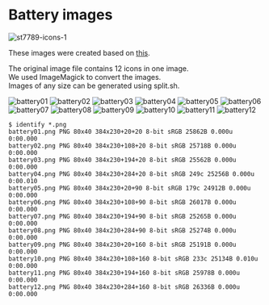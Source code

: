 # Battery images

![st7789-icons-1](https://github.com/user-attachments/assets/40970fb6-7d10-4e8b-87bf-21ace6ab1d2e)

These images were created based on [this](https://www.vecteezy.com/vector-art/4463427-vector-illustration-of-battery-level-icon-set-suitable-for-design-element-of-battery-percentage-notification-power-storage-information-and-battery-capacity-indicator).   


The original image file contains 12 icons in one image.   
We used ImageMagick to convert the images.   
Images of any size can be generated using split.sh.

![battery01](https://github.com/user-attachments/assets/587ad250-fe71-4cfc-9aaf-012d0ab15fa3)
![battery02](https://github.com/user-attachments/assets/16589767-817c-4a19-9e6e-d01726b8ce84)
![battery03](https://github.com/user-attachments/assets/62eb63d6-7315-4e84-9cdd-6f75bc06f857)
![battery04](https://github.com/user-attachments/assets/71f0f3f1-ec6f-49a9-bfca-3f7fe50d8279)
![battery05](https://github.com/user-attachments/assets/881c7689-25a2-432b-9cc3-41262ee6c301)
![battery06](https://github.com/user-attachments/assets/61fe951b-4e79-40e0-99b4-6603ffe531b3)
![battery07](https://github.com/user-attachments/assets/cdbbbeed-f2f1-40fe-8882-0ed1f448ccc9)
![battery08](https://github.com/user-attachments/assets/838d1d88-b8b2-4b77-85a0-d5a0a78f25cf)
![battery09](https://github.com/user-attachments/assets/a6d96d2f-3f57-41b3-9dac-db6fff98dd4f)
![battery10](https://github.com/user-attachments/assets/096bfdd6-2b11-41a1-b051-f74bda429eee)
![battery11](https://github.com/user-attachments/assets/27efddd6-7717-42ba-8c0f-6c2ab98d8d59)
![battery12](https://github.com/user-attachments/assets/88aa15d3-3e22-49eb-a837-73d502524105)

```
$ identify *.png
battery01.png PNG 80x40 384x230+20+20 8-bit sRGB 25862B 0.000u 0:00.000
battery02.png PNG 80x40 384x230+108+20 8-bit sRGB 25718B 0.000u 0:00.000
battery03.png PNG 80x40 384x230+194+20 8-bit sRGB 25562B 0.000u 0:00.000
battery04.png PNG 80x40 384x230+284+20 8-bit sRGB 249c 25256B 0.000u 0:00.010
battery05.png PNG 80x40 384x230+20+90 8-bit sRGB 179c 24912B 0.000u 0:00.000
battery06.png PNG 80x40 384x230+108+90 8-bit sRGB 26017B 0.000u 0:00.000
battery07.png PNG 80x40 384x230+194+90 8-bit sRGB 25265B 0.000u 0:00.000
battery08.png PNG 80x40 384x230+284+90 8-bit sRGB 25274B 0.000u 0:00.000
battery09.png PNG 80x40 384x230+20+160 8-bit sRGB 25191B 0.000u 0:00.000
battery10.png PNG 80x40 384x230+108+160 8-bit sRGB 233c 25134B 0.010u 0:00.000
battery11.png PNG 80x40 384x230+194+160 8-bit sRGB 25978B 0.000u 0:00.000
battery12.png PNG 80x40 384x230+284+160 8-bit sRGB 26336B 0.000u 0:00.000
```

